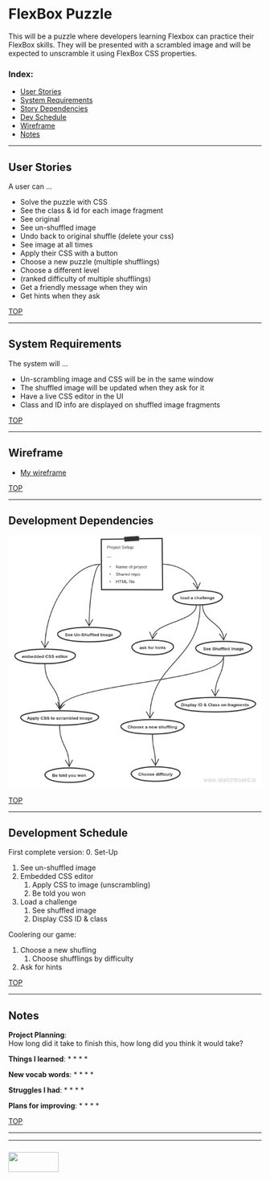 # FlexBox Puzzle

This will be a puzzle where developers learning Flexbox can practice their FlexBox skills.  They will be presented with a scrambled image and will be expected to unscramble it using FlexBox CSS properties.


### Index:
* [User Stories](#user-stories)
* [System Requirements](#system-requirements)
* [Story Dependencies](#story-dependencies)
* [Dev Schedule](#development-schedule)
* [Wireframe](#wireframe)
* [Notes](#notes)

---

## User Stories


A user can ...
* Solve the puzzle with CSS
* See the class & id for each image fragment
* See original 
* See un-shuffled image
* Undo back to original shuffle (delete your css)
* See image at all times
* Apply their CSS with a button
* Choose a new puzzle (multiple shufflings)
* Choose a different level 
* (ranked difficulty of multiple shufflings)
* Get a friendly message when they win
* Get hints when they ask



[TOP](#index)

---

## System Requirements

The system will ...
* Un-scrambling image and CSS will be in the same window
* The shuffled image will be updated when they ask for it
* Have a live CSS editor in the UI
* Class and ID info are displayed on shuffled image fragments


[TOP](#index)

---


## Wireframe


* [My wireframe](https://wireframe.cc/2sgv3U)


[TOP](#index)
___

## Development Dependencies


![](./flexbox-game-story-requirements-dependencies.png)



[TOP](#index)

---

## Development Schedule

First complete version:
0. Set-Up
1. See un-shuffled image
2. Embedded CSS editor
    1. Apply CSS to image (unscrambling)
    2. Be told you won
3. Load a challenge
    1. See shuffled image
    2. Display CSS ID & class

Coolering our game:
1. Choose a new shufling
    1. Choose shufflings by difficulty
2. Ask for hints


[TOP](#index)

---


## Notes

__Project Planning__:  
How long did it take to finish this, how long did you think it would take?

__Things I learned__:
*
*
*
*

__New vocab words__:
*
*
*
*

__Struggles I had__:
* 
*
*
*

__Plans for improving__:
* 
*
*
*


[TOP](#index)

___
___
### <a href="http://elewa.education/blog" target="_blank"><img src="https://user-images.githubusercontent.com/18554853/34921062-506450ae-f97d-11e7-875f-6feeb26ad72d.png" width="100" height="40"/></a>
